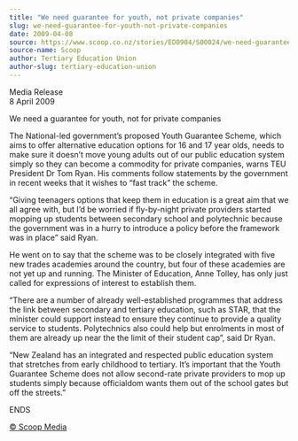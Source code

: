```yaml
---
title: "We need guarantee for youth, not private companies"
slug: we-need-guarantee-for-youth-not-private-companies
date: 2009-04-08
source: https://www.scoop.co.nz/stories/ED0904/S00024/we-need-guarantee-for-youth-not-private-companies.htm
source-name: Scoop
author: Tertiary Education Union
author-slug: tertiary-education-union
---
```


<p>Media Release<br>8 April 2009</p>

<p>We need a guarantee for
youth, not for private companies</p>

<p>The National-led
government’s proposed Youth Guarantee Scheme, which aims
to offer alternative education options for 16 and 17 year
olds, needs to make sure it doesn’t move young adults out
of our public education system simply so they can become a
commodity for private companies, warns TEU President Dr Tom
Ryan. His comments follow statements by the government in
recent weeks that it wishes to “fast track” the
scheme.</p>

<p>“Giving teenagers options that keep them in
education is a great aim that we all agree with, but I’d
be worried if fly-by-night private providers started mopping
up students between secondary school and polytechnic because
the government was in a hurry to introduce a policy before
the framework was in place” said Ryan.</p>

<p>He went on to say
that the scheme was to be closely integrated with five new
trades academies around the country, but four of these
academies are not yet up and running. The Minister of
Education, Anne Tolley, has only just called for expressions
of interest to establish them. </p>

<p>“There are a number of
already well-established programmes that address the link
between secondary and tertiary education, such as STAR, that
the minister could support instead to ensure they continue
to provide a quality service to students. Polytechnics also
could help but enrolments in most of them are already up
near the the limit of their student cap”, said Dr Ryan.
</p>

<p>“New Zealand has an integrated and respected public
education system that stretches from early childhood to
tertiary.  It’s important that the Youth Guarantee Scheme
does not allow second-rate private providers to mop up
students simply because officialdom wants them out of the
school gates but off the
streets.”</p>

<p>ENDS
</p>

<p>
<a href="http://www.scoop.co.nz/about/terms.html" target="_blank"><span>© Scoop Media</span></a>
         </p>